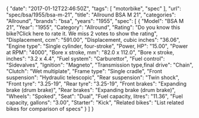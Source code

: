 {
    "date": "2017-01-12T22:46:50Z",
    "tags": [
        "motorbike",
        "spec"
    ],
    "url": "spec\/bsa\/1955\/bsa-m-21",
    "title": "Allround BSA M 21",
    "categories": "Allround",
    "brands": "bsa",
    "years": "1955",
    "spec": [
        {
            "Model": "BSA M 21",
            "Year": "1955",
            "Category": "Allround",
            "Rating": "Do you know this bike?Click here to rate it. We miss 2 votes to show the rating",
            "Displacement, ccm": "591.00",
            "Displacement, cubic inches": "36.06",
            "Engine type": "Single cylinder, four-stroke",
            "Power, HP": "15.00",
            "Power at RPM": "4000",
            "Bore x stroke, mm": "82.0 x 112.0",
            "Bore x stroke, inches": "3.2 x 4.4",
            "Fuel system": "Carburettor",
            "Fuel control": "Sidevalves",
            "Ignition": "Magneto",
            "Transmission type,final drive": "Chain",
            "Clutch": "Wet multiplate",
            "Frame type": "Single cradle",
            "Front suspension": "Hydraulic telescopic",
            "Rear suspension": "Twin shock",
            "Front tyre": "3.25-19",
            "Rear tyre": "3.25-19",
            "Front brakes": "Expanding brake (drum brake)",
            "Rear brakes": "Expanding brake (drum brake)",
            "Wheels": "Spoked",
            "Seat": "Dual",
            "Fuel capacity, litres": "11.36",
            "Fuel capacity, gallons": "3.00",
            "Starter": "Kick",
            "Related bikes": "List related bikes for comparison of specs"
        }
    ]
}